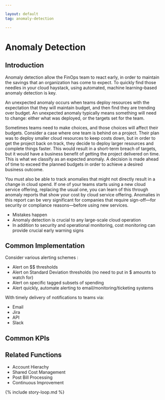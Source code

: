 ```yaml
---

layout: default
tag: anomaly-detection

---
```


# Anomaly Detection

## Introduction

Anomaly detection allow the FinOps team to react early, in order to maintain the savings that an organization has come to expect. To quickly find those needles in your cloud haystack, using automated, machine learning–based anomaly detection is key. 

An unexpected anomaly occurs when teams deploy resources with the expectation that they will maintain budget, and then find they are trending over budget. An unexpected anomaly typically means something will need to change: either what was deployed, or the targets set for the team.

Sometimes teams need to make choices, and those choices will affect their budgets. Consider a case where one team is behind on a project. Their plan was to deploy smaller cloud resources to keep costs down, but in order to get the project back on track, they decide to deploy larger resources and complete things faster. This would result in a short-term breach of targets, but it would have a business benefit of getting the project delivered on time. This is what we classify as an expected anomaly. A decision is made ahead of time to exceed the planned budgets in order to achieve a desired business outcome.

You must also be able to track anomalies that might not directly result in a change in cloud spend. If one of your teams starts using a new cloud service offering, replacing the usual one, you can learn of this through anomaly reports that show your cost by cloud service offering. Anomalies in this report can be very significant for companies that require sign-off—for security or compliance reasons—before using new services.

- Mistakes happen
- Anomaly detection is crucial to any large-scale cloud operation
- In addition to security and operational monitoring, cost monitoring can provide crucial early warning signs

## Common Implementation

Consider various alerting schemes :
- Alert on $$ thresholds
- Alert on Standard Deviation thresholds (no need to put in $ amounts to watch for)
- Alert on specific tagged subsets of spending
- Alert quickly, automate alerting to email/monitoring/ticketing systems

With timely delivery of notifications to teams via:
- Email
- Jira 
- API 
- Slack

## Common KPIs


## Related Functions

- Account Hierachy
- Shared Cost Management
- Post Bill Processing
- Continuous Improvement

{% include story-loop.md %}

